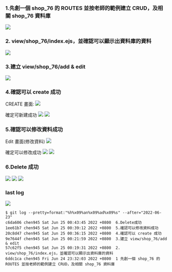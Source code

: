 ### 1.先創一個 shop_76 的 ROUTES 並按老師的範例建立 CRUD，及相關 shop_76 資料庫

![](./p8.png)

### 2. view/shop_76/index.ejs，並確認可以顯示出資料庫的資料

![](./p9.png)

### 3.建立 view/shop_76/add & edit

![](./p10.png)

### 4.確認可以 create 成功

CREATE 畫面:
![](./p11-1.png)

確定可新建成功
![](./p11.png)
![](./p12.png)

### 5.確認可以修改資料成功

Edit 畫面(修改資料)
![](./p13-1.png)

確定可以修改成功
![](./p13.png)
![](./p14.png)

### 6.Delete 成功

![](./p15-1.png)
![](./p15.png)
![](./p16.png)

### last log

![](./shop_log.png)

```
$ git log --pretty=format:"%h%x09%an%x09%ad%x09%s" --after="2022-06-23"
c6da606 chen945 Sat Jun 25 00:43:45 2022 +0800  6.Delete成功
1ee61b7 chen945 Sat Jun 25 00:39:12 2022 +0800  5.確認可以修改資料成功
20c8d47 chen945 Sat Jun 25 00:36:15 2022 +0800  4.確認可以 create 成功
9e7644f chen945 Sat Jun 25 00:21:59 2022 +0800  3.建立 view/shop_76/add & edit
57c62f5 chen945 Sat Jun 25 00:19:31 2022 +0800  2. view/shop_76/index.ejs，並確認可以顯示出資料庫的資料
6ddc1ca chen945 Fri Jun 24 23:32:03 2022 +0800  1 先創一個 shop_76 的 ROUTES 並按老師的範例建立 CRUD，及相關 shop_76 資料庫
```
